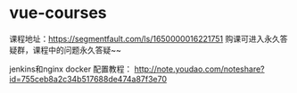 # vue-courses

课程地址：https://segmentfault.com/ls/1650000016221751
购课可进入永久答疑群，课程中的问题永久答疑~~

jenkins和nginx docker 配置教程：
http://note.youdao.com/noteshare?id=755ceb8a2c34b517688de474a87f3e70
